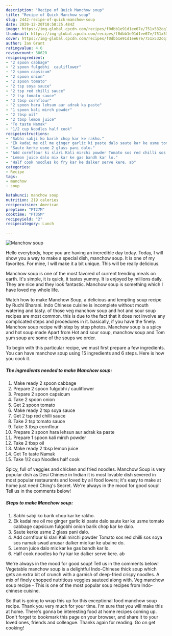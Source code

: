 ```yaml
---
description: "Recipe of Quick Manchow soup"
title: "Recipe of Quick Manchow soup"
slug: 2442-recipe-of-quick-manchow-soup
date: 2020-12-20T10:50:25.484Z
image: https://img-global.cpcdn.com/recipes/f0dbb1e91d1ee67e/751x532cq70/manchow-soup-recipe-main-photo.jpg
thumbnail: https://img-global.cpcdn.com/recipes/f0dbb1e91d1ee67e/751x532cq70/manchow-soup-recipe-main-photo.jpg
cover: https://img-global.cpcdn.com/recipes/f0dbb1e91d1ee67e/751x532cq70/manchow-soup-recipe-main-photo.jpg
author: Ian Grant
ratingvalue: 4.6
reviewcount: 30620
recipeingredient:
- "2 spoon cabbage"
- "2 spoon fulgobhi  cauliflower"
- "2 spoon capsicum"
- "2 spoon onion"
- "2 spoon tomato"
- "2 tsp soya sauce"
- "2 tsp red chilli sauce"
- "2 tsp tomato sauce"
- "3 tbsp cornflour"
- "2 spoon hara lehsun aur adrak ka paste"
- "1 spoon kali mirch powder"
- "2 tbsp oil"
- "2 tbsp lemon juice"
- "To taste Namak"
- "1/2 cup Noodles half cook"
recipeinstructions:
- "Sabhi sabji ko barik chop kar ke rakho."
- "Ek kadai me oil me ginger garlic ki paste dalo saute kar ke usme tomato cabbage capsicum fulgobhi onion barik chop kar ke dalo."
- "Saute kerke usme 2 glass pani dalo."
- "Add cornflour ki slari Kali mirchi powder Tomato sos red chilli sos soya sos namak swad anusar dalker mix kar ke ubalne do."
- "Lemon juice dalo mix kar ke gas bandh kar lo."
- "Half cook noodles ko fry kar ke dalker serve kere. ab"
categories:
- Recipe
tags:
- manchow
- soup

katakunci: manchow soup 
nutrition: 219 calories
recipecuisine: American
preptime: "PT27M"
cooktime: "PT35M"
recipeyield: "2"
recipecategory: Lunch

---
```



![Manchow soup](https://img-global.cpcdn.com/recipes/f0dbb1e91d1ee67e/751x532cq70/manchow-soup-recipe-main-photo.jpg)

Hello everybody, hope you are having an incredible day today. Today, I will show you a way to make a special dish, manchow soup. It is one of my favorites. For mine, I will make it a bit unique. This will be really delicious.

Manchow soup is one of the most favored of current trending meals on earth. It's simple, it is quick, it tastes yummy. It is enjoyed by millions daily. They are nice and they look fantastic. Manchow soup is something which I have loved my whole life.

Watch how to make Manchow Soup, a delicious and tempting soup recipe by Ruchi Bharani. Indo Chinese cuisine is incomplete without mouth watering and tasty. of those veg manchow soup and hot and sour soup recipes are most common. this is due to the fact that it does not involve any complicated steps and procedures in it. basically, if you have the finely. Manchow soup recipe with step by step photos. Manchow soup is a spicy and hot soup made Apart from Hot and sour soup, manchow soup and Tom yum soup are some of the soups we order.


To begin with this particular recipe, we must first prepare a few ingredients. You can have manchow soup using 15 ingredients and 6 steps. Here is how you cook it.

<!--inarticleads1-->

##### The ingredients needed to make Manchow soup:

1. Make ready 2 spoon cabbage
1. Prepare 2 spoon fulgobhi / cauliflower
1. Prepare 2 spoon capsicum
1. Take 2 spoon onion
1. Get 2 spoon tomato
1. Make ready 2 tsp soya sauce
1. Get 2 tsp red chilli sauce
1. Take 2 tsp tomato sauce
1. Take 3 tbsp cornflour
1. Prepare 2 spoon hara lehsun aur adrak ka paste
1. Prepare 1 spoon kali mirch powder
1. Take 2 tbsp oil
1. Make ready 2 tbsp lemon juice
1. Get To taste Namak
1. Take 1/2 cup Noodles half cook


Spicy, full of veggies and chicken and fried noodles. Manchow Soup is very popular dish as Desi Chinese in Indian it is most lovable dish severed in most popular restaurants and loved by all food lovers; it&#39;s easy to make at home just need Ching&#39;s Secret. We&#39;re always in the mood for good soup! Tell us in the comments below! 

<!--inarticleads2-->

##### Steps to make Manchow soup:

1. Sabhi sabji ko barik chop kar ke rakho.
1. Ek kadai me oil me ginger garlic ki paste dalo saute kar ke usme tomato cabbage capsicum fulgobhi onion barik chop kar ke dalo.
1. Saute kerke usme 2 glass pani dalo.
1. Add cornflour ki slari Kali mirchi powder Tomato sos red chilli sos soya sos namak swad anusar dalker mix kar ke ubalne do.
1. Lemon juice dalo mix kar ke gas bandh kar lo.
1. Half cook noodles ko fry kar ke dalker serve kere. ab


We&#39;re always in the mood for good soup! Tell us in the comments below! Vegetable manchow soup is a delightful Indo-Chinese thick soup which gets an extra bit of crunch with a garnish of deep-fried crispy noodles. A mix of finely chopped nutritious veggies sauteed along with. Veg manchow soup recipe - This is one of the most popular soup recipes from Indo-chinese cuisine. 

So that is going to wrap this up for this exceptional food manchow soup recipe. Thank you very much for your time. I'm sure that you will make this at home. There's gonna be interesting food at home recipes coming up. Don't forget to bookmark this page on your browser, and share it to your loved ones, friends and colleague. Thanks again for reading. Go on get cooking!
